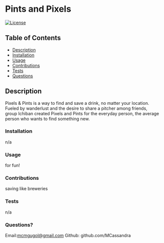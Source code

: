 # Pints and Pixels
[![License](https://img.shields.io/badge/License-undefined-blue.svg)](https://opensource.org/licenses/Apache-2.0)
## Table of Contents  

- [Description](#description)
- [Installation](#installation)
- [Usage](#usage)
- [Contributions](#constributions)
- [Tests](#tests)
- [Questions](#questions)

## Description
Pixels & Pints is a way to find and save a drink, no matter your location. Fueled by wanderlust and the desire to share a pitcher among friends, group Ichiban created Pixels and Pints for the everyday person, the average person who wants to find something new.
### Installation 
n/a
### Usage 
for fun!
### Contributions 
saving like breweries
### Tests
n/a
### Questions? 
Email:mcmgugol@gmail.com
Github: github.com/MCassandra
